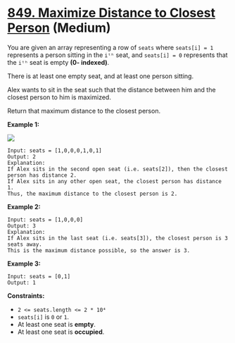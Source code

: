 # [849. Maximize Distance to Closest Person][link] (Medium)

[link]: https://leetcode.com/problems/maximize-distance-to-closest-person/

You are given an array representing a row of `seats` where `seats[i] = 1` represents a person
sitting in the `iᵗʰ` seat, and `seats[i] = 0` represents that the `iᵗʰ` seat is empty **(0-
indexed)**.

There is at least one empty seat, and at least one person sitting.

Alex wants to sit in the seat such that the distance between him and the closest person to him is
maximized.

Return that maximum distance to the closest person.

**Example 1:**

![](https://assets.leetcode.com/uploads/2020/09/10/distance.jpg)

```
Input: seats = [1,0,0,0,1,0,1]
Output: 2
Explanation:
If Alex sits in the second open seat (i.e. seats[2]), then the closest person has distance 2.
If Alex sits in any other open seat, the closest person has distance 1.
Thus, the maximum distance to the closest person is 2.
```

**Example 2:**

```
Input: seats = [1,0,0,0]
Output: 3
Explanation:
If Alex sits in the last seat (i.e. seats[3]), the closest person is 3 seats away.
This is the maximum distance possible, so the answer is 3.
```

**Example 3:**

```
Input: seats = [0,1]
Output: 1
```

**Constraints:**

- `2 <= seats.length <= 2 * 10⁴`
- `seats[i]` is `0` or `1`.
- At least one seat is **empty**.
- At least one seat is **occupied**.
